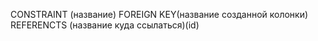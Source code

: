 CONSTRAINT (название) FOREIGN KEY(название созданной колонки) REFERENCTS (название куда ссылаться)(id)
